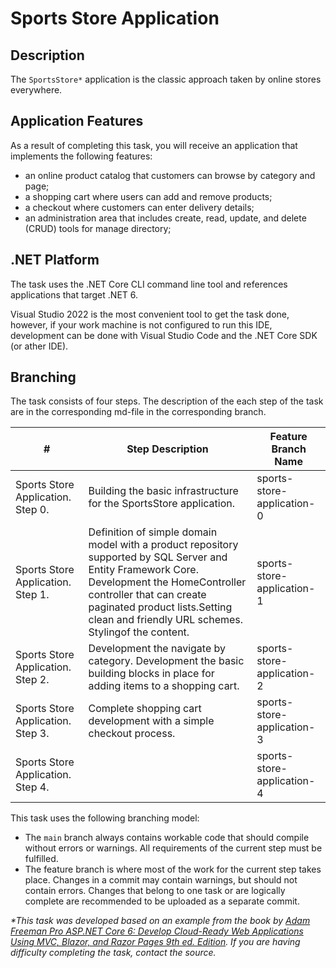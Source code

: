 # Sports Store Application

## Description

The `SportsStore*` application is the classic approach taken by online stores everywhere.

## Application Features

As a result of completing this task, you will receive an application that implements the following features:
- an online product catalog that customers can browse by category and page;
- a shopping cart where users can add and remove products;
- a checkout where customers can enter delivery details;
- an administration area that includes create, read, update, and delete (CRUD) tools for manage directory;

## .NET Platform
The task uses the .NET Core CLI command line tool and references applications that target .NET 6.

Visual Studio 2022 is the most convenient tool to get the task done, however, if your work machine is not configured to run this IDE, development can be done with Visual Studio Code and the .NET Core SDK (or ather IDE).

## Branching

The task consists of four steps. The description of the each step of the task are in the corresponding md-file in the corresponding branch.

| # | Step Description | Feature Branch Name |
| ------ | ------ | ------ |
| Sports Store Application. Step 0. | Building the basic infrastructure for the SportsStore application. | sports-store-application-0 |
| Sports Store Application. Step 1. | Definition of simple domain model with a product repository supported by SQL Server and Entity Framework Core. Development the HomeController controller that can create paginated product lists.Setting clean and friendly URL schemes. Stylingof the content. |sports-store-application-1 |
| Sports Store Application. Step 2. |Development the navigate by category. Development the basic building blocks in place for adding items to a shopping cart.|sports-store-application-2 |
| Sports Store Application. Step 3. | Complete shopping cart development with a simple checkout process. |sports-store-application-3 |
| Sports Store Application. Step 4. |  |sports-store-application-4 |

This task uses the following branching model:
- The `main` branch always contains workable code that should compile without errors or warnings. All requirements of the current step must be fulfilled.
- The feature branch is where most of the work for the current step takes place. Changes in a commit may contain warnings, but should not contain errors. Changes that belong to one task or are logically complete are recommended to be uploaded as a separate commit.

_*This task was developed based on an example from the book by [Adam Freeman Pro ASP.NET Core 6: Develop Cloud-Ready Web Applications Using MVC, Blazor, and Razor Pages 9th ed. Edition](https://www.amazon.com/Pro-ASP-NET-Core-Cloud-Ready-Applications/dp/1484279565). If you are having difficulty completing the task, contact the source._
